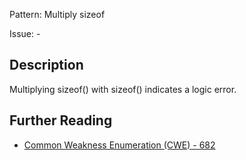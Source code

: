 Pattern: Multiply sizeof

Issue: -

## Description

Multiplying sizeof() with sizeof() indicates a logic error.

## Further Reading

* [Common Weakness Enumeration (CWE) - 682](https://cwe.mitre.org/data/definitions/682.html)